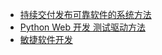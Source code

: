 * [持续交付发布可靠软件的系统方法](chixujiaofu)
* [Python Web 开发 测试驱动方法](Python_web)
* [敏捷软件开发](Agile_SoftWare_Development)
